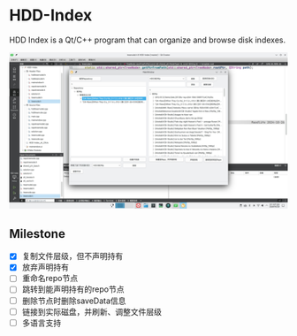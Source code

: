 # HDD-Index

HDD Index is a Qt/C++ program that can organize and browse disk indexes.

![program](screenshots/program.jpg)

## Milestone

- [x] 复制文件层级，但不声明持有
- [x] 放弃声明持有
- [ ] 重命名repo节点
- [ ] 跳转到能声明持有的repo节点
- [ ] 删除节点时删除saveData信息
- [ ] 链接到实际磁盘，并刷新、调整文件层级
- [ ] 多语言支持
